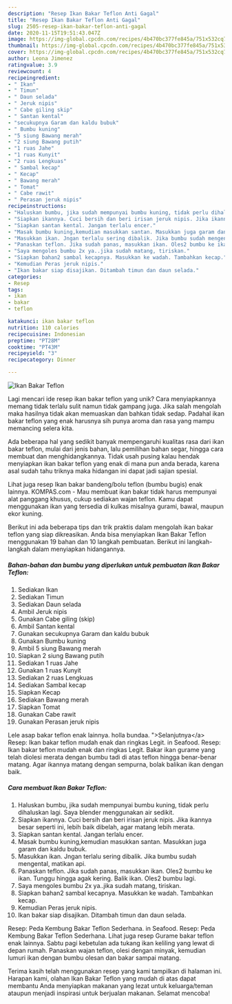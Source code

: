 ```yaml
---
description: "Resep Ikan Bakar Teflon Anti Gagal"
title: "Resep Ikan Bakar Teflon Anti Gagal"
slug: 2505-resep-ikan-bakar-teflon-anti-gagal
date: 2020-11-15T19:51:43.047Z
image: https://img-global.cpcdn.com/recipes/4b470bc377fe845a/751x532cq70/ikan-bakar-teflon-foto-resep-utama.jpg
thumbnail: https://img-global.cpcdn.com/recipes/4b470bc377fe845a/751x532cq70/ikan-bakar-teflon-foto-resep-utama.jpg
cover: https://img-global.cpcdn.com/recipes/4b470bc377fe845a/751x532cq70/ikan-bakar-teflon-foto-resep-utama.jpg
author: Leona Jimenez
ratingvalue: 3.9
reviewcount: 4
recipeingredient:
- " Ikan"
- " Timun"
- " Daun selada"
- " Jeruk nipis"
- " Cabe giling skip"
- " Santan kental"
- "secukupnya Garam dan kaldu bubuk"
- " Bumbu kuning"
- "5 siung Bawang merah"
- "2 siung Bawang putih"
- "1 ruas Jahe"
- "1 ruas Kunyit"
- "2 ruas Lengkuas"
- " Sambal kecap"
- " Kecap"
- " Bawang merah"
- " Tomat"
- " Cabe rawit"
- " Perasan jeruk nipis"
recipeinstructions:
- "Haluskan bumbu, jika sudah mempunyai bumbu kuning, tidak perlu dihaluskan lagi. Saya blender menggunakan air sedikit."
- "Siapkan ikannya. Cuci bersih dan beri irisan jeruk nipis. Jika ikannya besar seperti ini, lebih baik dibelah, agar matang lebih merata."
- "Siapkan santan kental. Jangan terlalu encer."
- "Masak bumbu kuning,kemudian masukkan santan. Masukkan juga garam dan kaldu bubuk."
- "Masukkan ikan. Jngan terlalu sering dibalik. Jika bumbu sudah mengental, matikan api."
- "Panaskan teflon. Jika sudah panas, masukkan ikan. Oles2 bumbu ke ikan. Tunggu hingga agak kering. Balik ikan. Oles2 bumbu lagi."
- "Saya mengoles bumbu 2x ya..jika sudah matang, tiriskan."
- "Siapkan bahan2 sambal kecapnya. Masukkan ke wadah. Tambahkan kecap."
- "Kemudian Peras jeruk nipis."
- "Ikan bakar siap disajikan. Ditambah timun dan daun selada."
categories:
- Resep
tags:
- ikan
- bakar
- teflon

katakunci: ikan bakar teflon 
nutrition: 110 calories
recipecuisine: Indonesian
preptime: "PT28M"
cooktime: "PT43M"
recipeyield: "3"
recipecategory: Dinner

---
```



![Ikan Bakar Teflon](https://img-global.cpcdn.com/recipes/4b470bc377fe845a/751x532cq70/ikan-bakar-teflon-foto-resep-utama.jpg)

Lagi mencari ide resep ikan bakar teflon yang unik? Cara menyiapkannya memang tidak terlalu sulit namun tidak gampang juga. Jika salah mengolah maka hasilnya tidak akan memuaskan dan bahkan tidak sedap. Padahal ikan bakar teflon yang enak harusnya sih punya aroma dan rasa yang mampu memancing selera kita.

Ada beberapa hal yang sedikit banyak mempengaruhi kualitas rasa dari ikan bakar teflon, mulai dari jenis bahan, lalu pemilihan bahan segar, hingga cara membuat dan menghidangkannya. Tidak usah pusing kalau hendak menyiapkan ikan bakar teflon yang enak di mana pun anda berada, karena asal sudah tahu triknya maka hidangan ini dapat jadi sajian spesial.

Lihat juga resep Ikan bakar bandeng/bolu teflon (bumbu bugis) enak lainnya. KOMPAS.com - Mau membuat ikan bakar tidak harus mempunyai alat panggang khusus, cukup sediakan wajan teflon. Kamu dapat menggunakan ikan yang tersedia di kulkas misalnya gurami, bawal, maupun ekor kuning.


Berikut ini ada beberapa tips dan trik praktis dalam mengolah ikan bakar teflon yang siap dikreasikan. Anda bisa menyiapkan Ikan Bakar Teflon menggunakan 19 bahan dan 10 langkah pembuatan. Berikut ini langkah-langkah dalam menyiapkan hidangannya.

<!--inarticleads1-->

##### Bahan-bahan dan bumbu yang diperlukan untuk pembuatan Ikan Bakar Teflon:

1. Sediakan  Ikan
1. Sediakan  Timun
1. Sediakan  Daun selada
1. Ambil  Jeruk nipis
1. Gunakan  Cabe giling (skip)
1. Ambil  Santan kental
1. Gunakan secukupnya Garam dan kaldu bubuk
1. Gunakan  Bumbu kuning
1. Ambil 5 siung Bawang merah
1. Siapkan 2 siung Bawang putih
1. Sediakan 1 ruas Jahe
1. Gunakan 1 ruas Kunyit
1. Sediakan 2 ruas Lengkuas
1. Sediakan  Sambal kecap
1. Siapkan  Kecap
1. Sediakan  Bawang merah
1. Siapkan  Tomat
1. Gunakan  Cabe rawit
1. Gunakan  Perasan jeruk nipis


Lele asap bakar teflon enak lainnya. holla bundaa. &#34;&gt;Selanjutnya&lt;/a&gt; Resep: Ikan bakar teflon mudah enak dan ringkas Legit. in Seafood. Resep: Ikan bakar teflon mudah enak dan ringkas Legit. Bakar ikan gurame yang telah diolesi merata dengan bumbu tadi di atas teflon hingga benar-benar matang. Agar ikannya matang dengan sempurna, bolak balikan ikan dengan baik. 

<!--inarticleads2-->

##### Cara membuat Ikan Bakar Teflon:

1. Haluskan bumbu, jika sudah mempunyai bumbu kuning, tidak perlu dihaluskan lagi. Saya blender menggunakan air sedikit.
1. Siapkan ikannya. Cuci bersih dan beri irisan jeruk nipis. Jika ikannya besar seperti ini, lebih baik dibelah, agar matang lebih merata.
1. Siapkan santan kental. Jangan terlalu encer.
1. Masak bumbu kuning,kemudian masukkan santan. Masukkan juga garam dan kaldu bubuk.
1. Masukkan ikan. Jngan terlalu sering dibalik. Jika bumbu sudah mengental, matikan api.
1. Panaskan teflon. Jika sudah panas, masukkan ikan. Oles2 bumbu ke ikan. Tunggu hingga agak kering. Balik ikan. Oles2 bumbu lagi.
1. Saya mengoles bumbu 2x ya..jika sudah matang, tiriskan.
1. Siapkan bahan2 sambal kecapnya. Masukkan ke wadah. Tambahkan kecap.
1. Kemudian Peras jeruk nipis.
1. Ikan bakar siap disajikan. Ditambah timun dan daun selada.


Resep: Peda Kembung Bakar Teflon Sederhana. in Seafood. Resep: Peda Kembung Bakar Teflon Sederhana. Lihat juga resep Gurame bakar teflon enak lainnya. Sabtu pagi kebetulan ada tukang ikan keliling yang lewat di depan rumah. Panaskan wajan teflon, olesi dengan minyak, kemudian lumuri ikan dengan bumbu olesan dan bakar sampai matang. 

Terima kasih telah menggunakan resep yang kami tampilkan di halaman ini. Harapan kami, olahan Ikan Bakar Teflon yang mudah di atas dapat membantu Anda menyiapkan makanan yang lezat untuk keluarga/teman ataupun menjadi inspirasi untuk berjualan makanan. Selamat mencoba!
